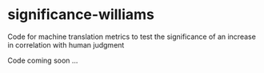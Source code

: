 significance-williams
=====================

Code for machine translation metrics to test the significance of an increase in correlation with human judgment

Code coming soon ...
